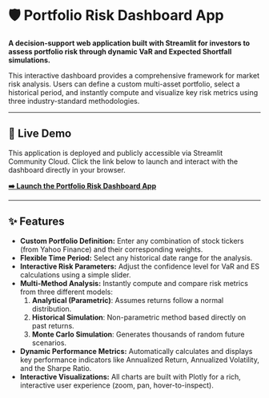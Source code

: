 # 🛡️ Portfolio Risk Dashboard App

**A decision-support web application built with Streamlit for investors to assess portfolio risk through dynamic VaR and Expected Shortfall simulations.**

This interactive dashboard provides a comprehensive framework for market risk analysis. Users can define a custom multi-asset portfolio, select a historical period, and instantly compute and visualize key risk metrics using three industry-standard methodologies.

---

## 🚀 Live Demo

This application is deployed and publicly accessible via Streamlit Community Cloud. Click the link below to launch and interact with the dashboard directly in your browser.

**[➡️ Launch the Portfolio Risk Dashboard App](https://portfolio-risk-dashboard-app-ugzlqfi5fb23ue66xg7wvb.streamlit.app/)**

---

## ✨ Features

-   **Custom Portfolio Definition:** Enter any combination of stock tickers (from Yahoo Finance) and their corresponding weights.
-   **Flexible Time Period:** Select any historical date range for the analysis.
-   **Interactive Risk Parameters:** Adjust the confidence level for VaR and ES calculations using a simple slider.
-   **Multi-Method Analysis:** Instantly compute and compare risk metrics from three different models:
    1.  **Analytical (Parametric)**: Assumes returns follow a normal distribution.
    2.  **Historical Simulation**: Non-parametric method based directly on past returns.
    3.  **Monte Carlo Simulation**: Generates thousands of random future scenarios.
-   **Dynamic Performance Metrics:** Automatically calculates and displays key performance indicators like Annualized Return, Annualized Volatility, and the Sharpe Ratio.
-   **Interactive Visualizations:** All charts are built with Plotly for a rich, interactive user experience (zoom, pan, hover-to-inspect).